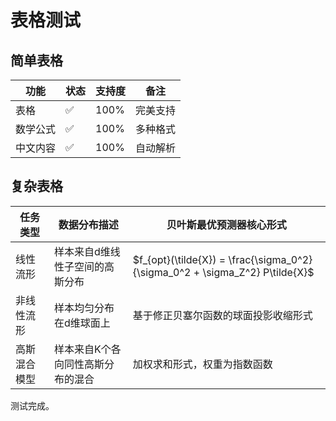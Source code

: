 # 表格测试

## 简单表格

| 功能 | 状态 | 支持度 | 备注 |
|------|------|--------|------|
| 表格 | ✅ | 100% | 完美支持 |
| 数学公式 | ✅ | 100% | 多种格式 |
| 中文内容 | ✅ | 100% | 自动解析 |

## 复杂表格

| 任务类型 | 数据分布描述 | 贝叶斯最优预测器核心形式 |
| --- | --- | --- |
| 线性流形 | 样本来自d维线性子空间的高斯分布 | $f_{opt}(\tilde{X}) = \frac{\sigma_0^2}{\sigma_0^2 + \sigma_Z^2} P\tilde{X}$ |
| 非线性流形 | 样本均匀分布在d维球面上 | 基于修正贝塞尔函数的球面投影收缩形式 |
| 高斯混合模型 | 样本来自K个各向同性高斯分布的混合 | 加权求和形式，权重为指数函数 |

测试完成。
